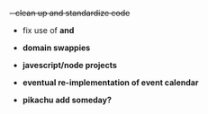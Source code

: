 ~~- clean up and standardize code~~

- fix use of <b> and <c>

- domain swappies

- javescript/node projects

- eventual re-implementation of event calendar

- pikachu add someday?